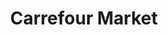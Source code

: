---
title: "Carrefour Market"
url: /rennes/carrefour-market-avenue-sir-winston-churchill/
shop: Supermarkt
---